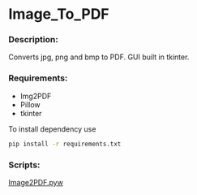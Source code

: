 # Image_To_PDF
### Description:
Converts jpg, png and bmp to PDF. 
GUI built in tkinter.

### Requirements:
- Img2PDF
- Pillow
- tkinter 

To install dependency use
```bash
pip install -r requirements.txt
```

### Scripts:
[Image2PDF.pyw](Image2PDF.pyw)
